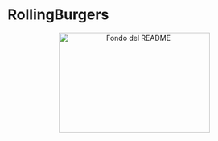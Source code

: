 # RollingBurgers


<p align="center">
  <a href="https://postimg.cc/LnBWDbBH">
    <img src="https://i.postimg.cc/VL3cfyJb/fondo-readme.png" alt="Fondo del README" width="300" height="200">
  </a>
</p>



